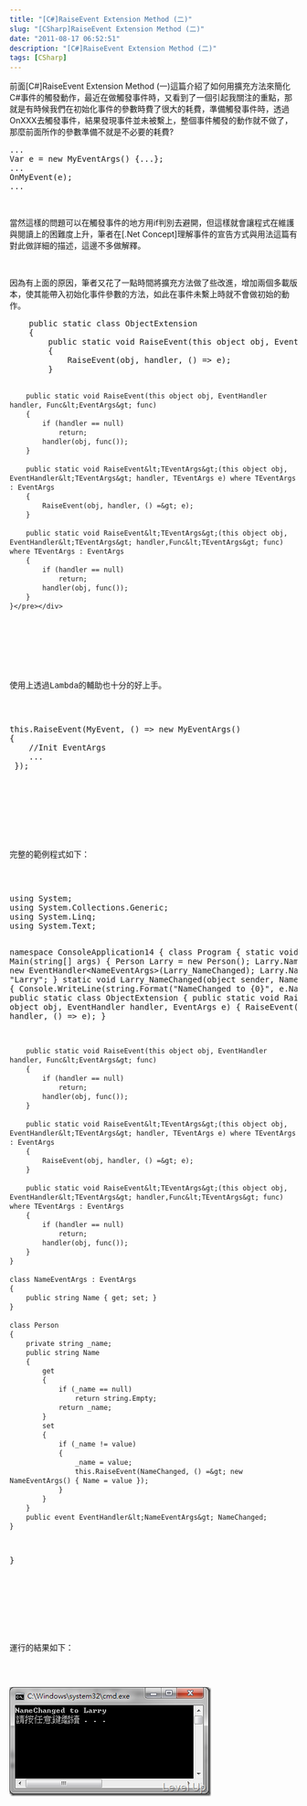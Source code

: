 ```yaml
---
title: "[C#]RaiseEvent Extension Method (二)"
slug: "[CSharp]RaiseEvent Extension Method (二)"
date: "2011-08-17 06:52:51"
description: "[C#]RaiseEvent Extension Method (二)"
tags: [CSharp]
---
```


<p>前面[C#]RaiseEvent Extension Method (一)這篇介紹了如何用擴充方法來簡化C#事件的觸發動作，最近在做觸發事件時，又看到了一個引起我關注的重點，那就是有時候我們在初始化事件的參數時費了很大的耗費，準備觸發事件時，透過OnXXX去觸發事件，結果發現事件並未被繫上，整個事件觸發的動作就不做了，那麼前面所作的參數準備不就是不必要的耗費?</p>  <div style="padding-bottom: 0px; margin: 0px; padding-left: 0px; padding-right: 0px; display: inline; float: none; padding-top: 0px" id="scid:812469c5-0cb0-4c63-8c15-c81123a09de7:796b6322-7c7f-414f-a857-058cb926f0c0" class="wlWriterSmartContent"><pre name="code" class="c#">...
Var e = new MyEventArgs() {...};
...
OnMyEvent(e);
...</pre></div>

<p> </p>

<p>當然這樣的問題可以在觸發事件的地方用if判別去避開，但這樣就會讓程式在維護與閱讀上的困難度上升，筆者在[.Net Concept]理解事件的宣告方式與用法這篇有對此做詳細的描述，這邊不多做解釋。</p>

<p> </p>

<p>因為有上面的原因，筆者又花了一點時間將擴充方法做了些改進，增加兩個多載版本，使其能帶入初始化事件參數的方法，如此在事件未繫上時就不會做初始的動作。</p>

<div style="padding-bottom: 0px; margin: 0px; padding-left: 0px; padding-right: 0px; display: inline; float: none; padding-top: 0px" id="scid:812469c5-0cb0-4c63-8c15-c81123a09de7:33072e43-cc87-49b1-9abf-cb470b9744cb" class="wlWriterSmartContent"><pre name="code" class="c#">    public static class ObjectExtension
    {
        public static void RaiseEvent(this object obj, EventHandler handler, EventArgs e)
        {
            RaiseEvent(obj, handler, () =&gt; e);
        }

        public static void RaiseEvent(this object obj, EventHandler handler, Func&lt;EventArgs&gt; func)
        {
            if (handler == null)
                return;
            handler(obj, func());
        }

        public static void RaiseEvent&lt;TEventArgs&gt;(this object obj, EventHandler&lt;TEventArgs&gt; handler, TEventArgs e) where TEventArgs : EventArgs
        {
            RaiseEvent(obj, handler, () =&gt; e);
        }

        public static void RaiseEvent&lt;TEventArgs&gt;(this object obj, EventHandler&lt;TEventArgs&gt; handler,Func&lt;TEventArgs&gt; func) where TEventArgs : EventArgs
        {
            if (handler == null)
                return;
            handler(obj, func());
        }
    }</pre></div>

<p> </p>

<p>使用上透過Lambda的輔助也十分的好上手。</p>

<div style="padding-bottom: 0px; margin: 0px; padding-left: 0px; padding-right: 0px; display: inline; float: none; padding-top: 0px" id="scid:812469c5-0cb0-4c63-8c15-c81123a09de7:c777dac3-4232-475c-bbde-cf174b56ad37" class="wlWriterSmartContent"><pre name="code" class="c#">this.RaiseEvent(MyEvent, () =&gt; new MyEventArgs() 
{
	//Init EventArgs
	... 
 });</pre></div>

<p> </p>

<p>完整的範例程式如下：</p>

<div style="padding-bottom: 0px; margin: 0px; padding-left: 0px; padding-right: 0px; display: inline; float: none; padding-top: 0px" id="scid:812469c5-0cb0-4c63-8c15-c81123a09de7:bc7ec8ff-e9e1-4c2d-839f-3c72f9d90990" class="wlWriterSmartContent"><pre name="code" class="c#">using System;
using System.Collections.Generic;
using System.Linq;
using System.Text;

namespace ConsoleApplication14
{
    class Program
    {
        static void Main(string[] args)
        {
            Person Larry = new Person();
            Larry.NameChanged += new EventHandler&lt;NameEventArgs&gt;(Larry_NameChanged);
            Larry.Name = "Larry";
        }
        static void Larry_NameChanged(object sender, NameEventArgs e)
        {
            Console.WriteLine(string.Format("NameChanged to {0}", e.Name));
        }
    }
    public static class ObjectExtension
    {
        public static void RaiseEvent(this object obj, EventHandler handler, EventArgs e)
        {
            RaiseEvent(obj, handler, () =&gt; e);
        }

        public static void RaiseEvent(this object obj, EventHandler handler, Func&lt;EventArgs&gt; func)
        {
            if (handler == null)
                return;
            handler(obj, func());
        }

        public static void RaiseEvent&lt;TEventArgs&gt;(this object obj, EventHandler&lt;TEventArgs&gt; handler, TEventArgs e) where TEventArgs : EventArgs
        {
            RaiseEvent(obj, handler, () =&gt; e);
        }

        public static void RaiseEvent&lt;TEventArgs&gt;(this object obj, EventHandler&lt;TEventArgs&gt; handler,Func&lt;TEventArgs&gt; func) where TEventArgs : EventArgs
        {
            if (handler == null)
                return;
            handler(obj, func());
        }
    }

    class NameEventArgs : EventArgs
    {
        public string Name { get; set; }
    }

    class Person
    {
        private string _name;
        public string Name
        {
            get
            {
                if (_name == null)
                    return string.Empty;
                return _name;
            }
            set
            {
                if (_name != value)
                {
                    _name = value;
                    this.RaiseEvent(NameChanged, () =&gt; new NameEventArgs() { Name = value });
                }
            }
        }
        public event EventHandler&lt;NameEventArgs&gt; NameChanged;
    }

}</pre></div>

<p> </p>

<p>運行的結果如下：</p>

<p><img style="border-right-width: 0px; border-top-width: 0px; border-bottom-width: 0px; border-left-width: 0px" border="0" alt="image" src="\images\posts\33368\image_thumb.png" width="353" height="191" /></p>
